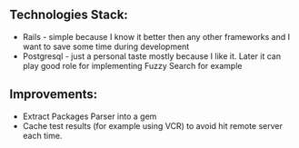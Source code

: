 
## Technologies Stack:

  * Rails - simple because I know it better then any other frameworks and I want to save some time during development
  * Postgresql - just a personal taste mostly because I like it. Later it can play good role for implementing Fuzzy Search for example

## Improvements:

  * Extract Packages Parser into a gem
  * Cache test results (for example using VCR) to avoid hit remote server each time.
